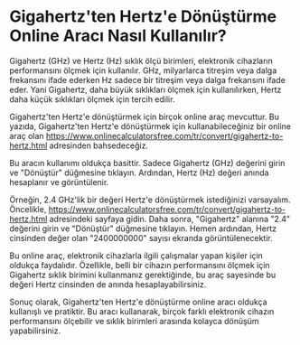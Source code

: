 Gigahertz'ten Hertz'e Dönüştürme Online Aracı Nasıl Kullanılır?
===============================================================

Gigahertz (GHz) ve Hertz (Hz) sıklık ölçü birimleri, elektronik cihazların performansını ölçmek için kullanılır. GHz, milyarlarca titreşim veya dalga frekansını ifade ederken Hz sadece bir titreşim veya dalga frekansını ifade eder. Yani Gigahertz, daha büyük sıklıkları ölçmek için kullanılırken, Hertz daha küçük sıklıkları ölçmek için tercih edilir.

Gigahertz'ten Hertz'e dönüştürmek için birçok online araç mevcuttur. Bu yazıda, Gigahertz'ten Hertz'e dönüştürmek için kullanabileceğiniz bir online araç olan <https://www.onlinecalculatorsfree.com/tr/convert/gigahertz-to-hertz.html> adresinden bahsedeceğiz.

Bu aracın kullanımı oldukça basittir. Sadece Gigahertz (GHz) değerini girin ve "Dönüştür" düğmesine tıklayın. Ardından, Hertz (Hz) değeri anında hesaplanır ve görüntülenir.

Örneğin, 2.4 GHz'lik bir değeri Hertz'e dönüştürmek istediğinizi varsayalım. Öncelikle, <https://www.onlinecalculatorsfree.com/tr/convert/gigahertz-to-hertz.html> adresindeki sayfaya gidin. Daha sonra, "Gigahertz" alanına "2.4" değerini girin ve "Dönüştür" düğmesine tıklayın. Hemen ardından, Hertz cinsinden değer olan "2400000000" sayısı ekranda görüntülenecektir.

Bu online araç, elektronik cihazlarla ilgili çalışmalar yapan kişiler için oldukça faydalıdır. Özellikle, belli bir cihazın performansını ölçmek için Gigahertz sıklık birimini kullanmanız gerektiğinde, bu araç sayesinde bu değeri Hertz cinsinden de anında hesaplayabilirsiniz.

Sonuç olarak, Gigahertz'ten Hertz'e dönüştürme online aracı oldukça kullanışlı ve pratiktir. Bu aracı kullanarak, birçok farklı elektronik cihazın performansını ölçebilir ve sıklık birimleri arasında kolayca dönüşüm yapabilirsiniz.